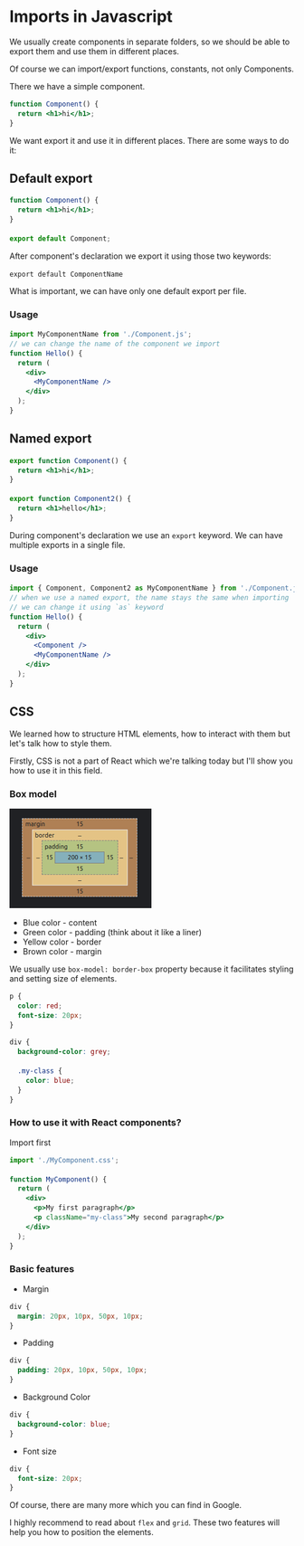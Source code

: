 # Imports in Javascript

We usually create components in separate folders, so we should be able to export them and use them in different places.

Of course we can import/export functions, constants, not only Components.

There we have a simple component.

```jsx
function Component() {
  return <h1>hi</h1>;
}
```

We want export it and use it in different places. There are some ways to do it:

## Default export

```jsx
function Component() {
  return <h1>hi</h1>;
}

export default Component;
```

After component's declaration we export it using those two keywords:

`export default ComponentName`

What is important, we can have only one default export per file.

### Usage

```jsx
import MyComponentName from './Component.js';
// we can change the name of the component we import
function Hello() {
  return (
    <div>
      <MyComponentName />
    </div>
  );
}
```

## Named export

```jsx
export function Component() {
  return <h1>hi</h1>;
}

export function Component2() {
  return <h1>hello</h1>;
}
```

During component's declaration we use an `export` keyword. We can have multiple exports in a single file.

### Usage

```jsx
import { Component, Component2 as MyComponentName } from './Component.js';
// when we use a named export, the name stays the same when importing
// we can change it using `as` keyword
function Hello() {
  return (
    <div>
      <Component />
      <MyComponentName />
    </div>
  );
}
```

## CSS

We learned how to structure HTML elements, how to interact with them but let's talk how to style them.

Firstly, CSS is not a part of React which we're talking today but I'll show you how to use it in this field.

### Box model

<img src="./assets/box-model.png">

- Blue color - content
- Green color - padding (think about it like a liner)
- Yellow color - border
- Brown color - margin

We usually use `box-model: border-box` property because it facilitates styling and setting size of elements.

```css
p {
  color: red;
  font-size: 20px;
}
```

```css
div {
  background-color: grey;

  .my-class {
    color: blue;
  }
}
```

### How to use it with React components?

Import first

```jsx
import './MyComponent.css';

function MyComponent() {
  return (
    <div>
      <p>My first paragraph</p>
      <p className="my-class">My second paragraph</p>
    </div>
  );
}
```

### Basic features

- Margin

```css
div {
  margin: 20px, 10px, 50px, 10px;
}
```

- Padding

```css
div {
  padding: 20px, 10px, 50px, 10px;
}
```

- Background Color

```css
div {
  background-color: blue;
}
```

- Font size

```css
div {
  font-size: 20px;
}
```

Of course, there are many more which you can find in Google.

I highly recommend to read about `flex` and `grid`. These two features will help you how to position the elements.
